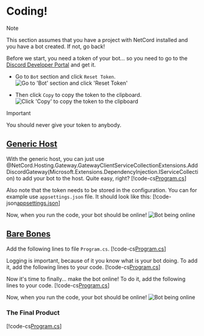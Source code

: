 # Coding!

> [!Note]
> This section assumes that you have a project with NetCord installed and you have a bot created. If not, go back!

Before we start, you need a token of your bot... so you need to go to the [Discord Developer Portal](https://discord.com/developers/applications) and get it.

- Go to `Bot` section and click `Reset Token`.
  ![Go to 'Bot' section and click 'Reset Token'](../../images/coding_Token_1.png)

- Then click `Copy` to copy the token to the clipboard.
  ![Click 'Copy' to copy the token to the clipboard](../../images/coding_Token_2.png)

> [!IMPORTANT]
> You should never give your token to anybody.

## [Generic Host](#tab/generic-host)

With the generic host, you can just use @NetCord.Hosting.Gateway.GatewayClientServiceCollectionExtensions.AddDiscordGateway(Microsoft.Extensions.DependencyInjection.IServiceCollection) to add your bot to the host. Quite easy, right?
[!code-cs[Program.cs](CodingHosting/Program.cs)]

Also note that the token needs to be stored in the configuration. You can for example use `appsettings.json` file. It should look like this:
[!code-json[appsettings.json](CodingHosting/appsettings.json)]

Now, when you run the code, your bot should be online!
![Bot being online](../../images/coding_BotOnline.png)

## [Bare Bones](#tab/bare-bones)

Add the following lines to file `Program.cs`.
[!code-cs[Program.cs](Coding/Program.cs#L1-L4)]

Logging is important, because of it you know what is your bot doing. To add it, add the following lines to your code.
[!code-cs[Program.cs](Coding/Program.cs#L6-L10)]

Now it's time to finally... make the bot online! To do it, add the following lines to your code.
[!code-cs[Program.cs](Coding/Program.cs#L12-L13)]

Now, when you run the code, your bot should be online!
![Bot being online](../../images/coding_BotOnline.png)

### The Final Product
[!code-cs[Program.cs](Coding/Program.cs)]
